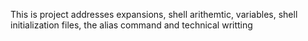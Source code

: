 This is project addresses expansions, shell arithemtic, variables, shell initialization files, the alias command and technical writting
